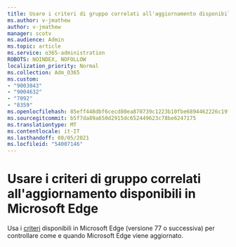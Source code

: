 ```yaml
---
title: Usare i criteri di gruppo correlati all'aggiornamento disponibili in Microsoft Edge
ms.author: v-jmathew
author: v-jmathew
manager: scotv
ms.audience: Admin
ms.topic: article
ms.service: o365-administration
ROBOTS: NOINDEX, NOFOLLOW
localization_priority: Normal
ms.collection: Adm_O365
ms.custom:
- "9003843"
- "9004632"
- "7092"
- "8359"
ms.openlocfilehash: 85eff448dbf6cecd80ea870739c1223b10fbe6894462226c19fd9aae26faad6b
ms.sourcegitcommit: b5f7da89a650d2915dc652449623c78be6247175
ms.translationtype: MT
ms.contentlocale: it-IT
ms.lasthandoff: 08/05/2021
ms.locfileid: "54007146"
---
```

# <a name="use-update-related-group-policies-available-in-microsoft-edge"></a>Usare i criteri di gruppo correlati all'aggiornamento disponibili in Microsoft Edge

Usa i [criteri](https://go.microsoft.com/fwlink/?linkid=2134862) disponibili in Microsoft Edge (versione 77 o successiva) per controllare come e quando Microsoft Edge viene aggiornato.
